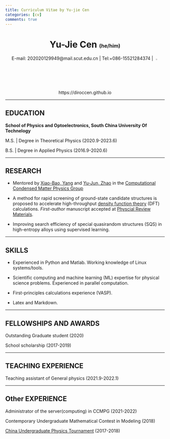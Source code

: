```yaml
---
title: Curriculum Vitae by Yu-jie Cen
categories: [cv]
comments: true
---
```




# <center> Yu-Jie Cen <font size=3> (he/him) </font>  </center>

<center> E-mail: 202020129949@mail.scut.edu.cn | Tel:+086-15521284374 | <img src="/img/cv/github.png" width=2.5%> https://diroccen.github.io </center>

<!-- <center> E-mail: 202020129949@mail.scut.edu.cn | Tel:+086-15521284374 | ![](../assets/img/cv/github.png) https://diroccen.github.io </center> -->

<!-- <img src="https://github.com/dirocCen/dirocCen.github.io/raw/gh-pages/_site/assets/img/cv/github.png" width=2.5%> -->
<!-- <div  align="center">    
E-mail: 202020129949@mail.scut.edu.cn | Tel:+086-15521284374 | <img src="../assets/img/cv/github.png" width=2.5%> https://diroccen.github.io
</div> -->


<!-- <div  align="center">    
E-mail: 202020129949@mail.scut.edu.cn | Tel:+086-15521284374 | ![](../assets/img/cv/github.png) https://diroccen.github.io
</div> -->



<!-- {:heitht="10" width="10"} -->
 <!-- <center> 202020129949@mail.scut.edu.cn | +086-15521284374 | https://diroccen.github.io </center>  -->

***

## EDUCATION 

**School of Physics and Optoelectronics, South China University Of Technelogy**  

M.S. \| Degree in Theoretical Physics (2020.9-2023.6)  

B.S. \| Degree in Applied Physics (2016.9-2020.6)  


***
## RESEARCH  
- Mentored by [Xiao-Bao, Yang](https://www.researchgate.net/profile/Xiao-Bao-Yang) and [Yu-Jun, Zhao](https://scholar.google.com.hk/citations?hl=zh-CN&user=aPnXvUcAAAAJ) in the [Computational Condensed Matter Physics Group](http://www.compphys.cn/)

- A method for rapid screening of ground-state candidate structures is proposed to accelerate high-throughput [density function theory](https://en.wikipedia.org/wiki/Density_functional_theory) (DFT) calculations. *First-author* manuscript accepted at [Physcial Review Materials](https://journals.aps.org/prmaterials/abstract/10.1103/PhysRevMaterials.6.L050801).

- Improving search efficiency of special quasirandom structures (SQS) in high-entropy alloys using supervised learning. 


<!-- 棚平面上的结构搜索 -->

<!-- - Searching special quasirandom structures (SQS) base on unsupervised learning -->

<!-- *** -->
<!-- ## RESEARCH INTERESTS -->




***
## SKILLS

- Experienced in Python and Matlab. Working knowledge of Linux systems/tools.

- Scientific computing and machine learning (ML) expertise for physical science problems. Experienced in parallel computation.

- First-principles calculations experience (VASP).

- Latex and Markdown.



***
## FELLOWSHIPS AND AWARDS
Outstanding Graduate student (2020)  

School scholarship (2017-2019)



***
## TEACHING EXPERIENCE
Teaching assistant of General physics (2021.9-2022.1)


***
## Other EXPERIENCE
Administrator of the server(computing) in CCMPG (2021-2022)

Contemporary Undergraduate Mathematical Contest in Modeling (2018) 

[China Undergraduate Physics Tournament](https://pt.nankai.edu.cn/cupt/list.htm) (2017-2018)  

 


